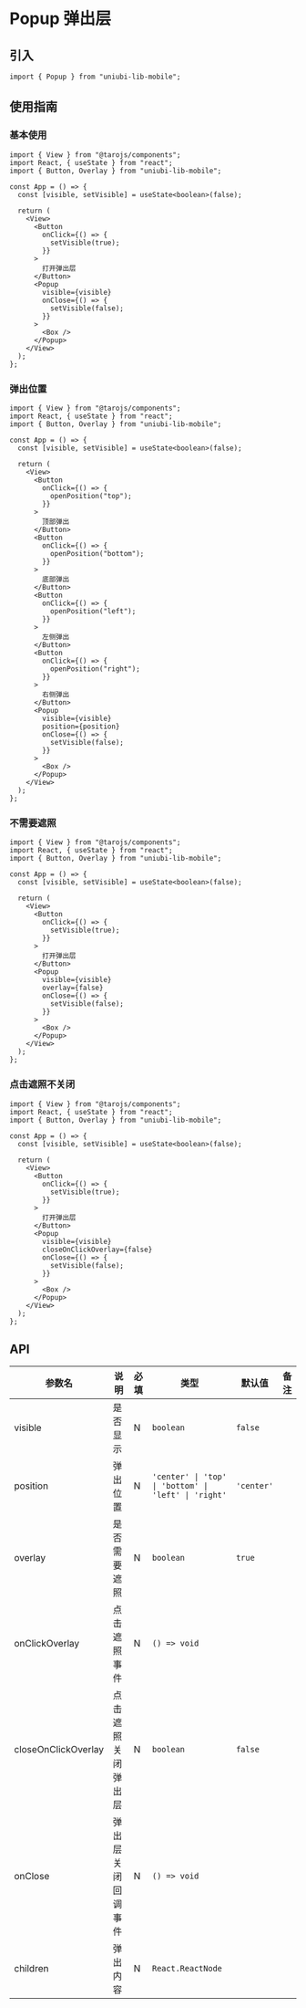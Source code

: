 # Popup 弹出层

## 引入

```tsx
import { Popup } from "uniubi-lib-mobile";
```

## 使用指南

### 基本使用

```tsx
import { View } from "@tarojs/components";
import React, { useState } from "react";
import { Button, Overlay } from "uniubi-lib-mobile";

const App = () => {
  const [visible, setVisible] = useState<boolean>(false);

  return (
    <View>
      <Button
        onClick={() => {
          setVisible(true);
        }}
      >
        打开弹出层
      </Button>
      <Popup
        visible={visible}
        onClose={() => {
          setVisible(false);
        }}
      >
        <Box />
      </Popup>
    </View>
  );
};
```

### 弹出位置

```tsx
import { View } from "@tarojs/components";
import React, { useState } from "react";
import { Button, Overlay } from "uniubi-lib-mobile";

const App = () => {
  const [visible, setVisible] = useState<boolean>(false);

  return (
    <View>
      <Button
        onClick={() => {
          openPosition("top");
        }}
      >
        顶部弹出
      </Button>
      <Button
        onClick={() => {
          openPosition("bottom");
        }}
      >
        底部弹出
      </Button>
      <Button
        onClick={() => {
          openPosition("left");
        }}
      >
        左侧弹出
      </Button>
      <Button
        onClick={() => {
          openPosition("right");
        }}
      >
        右侧弹出
      </Button>
      <Popup
        visible={visible}
        position={position}
        onClose={() => {
          setVisible(false);
        }}
      >
        <Box />
      </Popup>
    </View>
  );
};
```

### 不需要遮照

```tsx
import { View } from "@tarojs/components";
import React, { useState } from "react";
import { Button, Overlay } from "uniubi-lib-mobile";

const App = () => {
  const [visible, setVisible] = useState<boolean>(false);

  return (
    <View>
      <Button
        onClick={() => {
          setVisible(true);
        }}
      >
        打开弹出层
      </Button>
      <Popup
        visible={visible}
        overlay={false}
        onClose={() => {
          setVisible(false);
        }}
      >
        <Box />
      </Popup>
    </View>
  );
};
```

### 点击遮照不关闭

```tsx
import { View } from "@tarojs/components";
import React, { useState } from "react";
import { Button, Overlay } from "uniubi-lib-mobile";

const App = () => {
  const [visible, setVisible] = useState<boolean>(false);

  return (
    <View>
      <Button
        onClick={() => {
          setVisible(true);
        }}
      >
        打开弹出层
      </Button>
      <Popup
        visible={visible}
        closeOnClickOverlay={false}
        onClose={() => {
          setVisible(false);
        }}
      >
        <Box />
      </Popup>
    </View>
  );
};
```

## API

| 参数名              | 说明               | 必填 | 类型                                                 | 默认值     | 备注 |
| ------------------- | ------------------ | ---- | ---------------------------------------------------- | ---------- | ---- |
| visible             | 是否显示           | N    | `boolean`                                            | `false`    |      |
| position            | 弹出位置           | N    | `'center' \| 'top' \| 'bottom' \| 'left' \| 'right'` | `'center'` |      |
| overlay             | 是否需要遮照       | N    | `boolean`                                            | `true`     |      |
| onClickOverlay      | 点击遮照事件       | N    | `() => void`                                         |            |      |
| closeOnClickOverlay | 点击遮照关闭弹出层 | N    | `boolean`                                            | `false`    |      |
| onClose             | 弹出层关闭回调事件 | N    | `() => void`                                         |            |      |
| children            | 弹出内容           | N    | `React.ReactNode`                                    |            |      |
